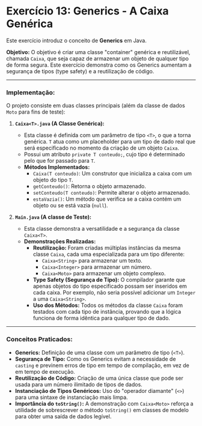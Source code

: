 # Exercício 13: Generics - A Caixa Genérica

Este exercício introduz o conceito de **Generics** em Java.

**Objetivo:**
O objetivo é criar uma classe "container" genérica e reutilizável, chamada `Caixa`, que seja capaz de armazenar um objeto de qualquer tipo de forma segura. Este exercício demonstra como os Generics aumentam a segurança de tipos (type safety) e a reutilização de código.

---

### Implementação:

O projeto consiste em duas classes principais (além da classe de dados `Moto` para fins de teste):

1.  **`Caixa<T>.java` (A Classe Genérica):**
    * Esta classe é definida com um parâmetro de tipo `<T>`, o que a torna genérica. `T` atua como um placeholder para um tipo de dado real que será especificado no momento da criação de um objeto `Caixa`.
    * Possui um atributo `private T conteudo;`, cujo tipo é determinado pelo que for passado para `T`.
    * **Métodos Implementados:**
        * `Caixa(T conteudo)`: Um construtor que inicializa a caixa com um objeto do tipo `T`.
        * `getConteudo()`: Retorna o objeto armazenado.
        * `setConteudo(T conteudo)`: Permite alterar o objeto armazenado.
        * `estaVazia()`: Um método que verifica se a caixa contém um objeto ou se está vazia (`null`).

2.  **`Main.java` (A classe de Teste):**
    * Esta classe demonstra a versatilidade e a segurança da classe `Caixa<T>`.
    * **Demonstrações Realizadas:**
        * **Reutilização:** Foram criadas múltiplas instâncias da mesma classe `Caixa`, cada uma especializada para um tipo diferente:
            * `Caixa<String>` para armazenar um texto.
            * `Caixa<Integer>` para armazenar um número.
            * `Caixa<Moto>` para armazenar um objeto complexo.
        * **Type Safety (Segurança de Tipo):** O compilador garante que apenas objetos do tipo especificado possam ser inseridos em cada caixa. Por exemplo, não seria possível adicionar um `Integer` a uma `Caixa<String>`.
        * **Uso dos Métodos:** Todos os métodos da classe `Caixa` foram testados com cada tipo de instância, provando que a lógica funciona de forma idêntica para qualquer tipo de dado.

---

### Conceitos Praticados:

* **Generics:** Definição de uma classe com um parâmetro de tipo (`<T>`).
* **Segurança de Tipo:** Como os Generics evitam a necessidade de `casting` e previnem erros de tipo em tempo de compilação, em vez de em tempo de execução.
* **Reutilização de Código:** Criação de uma única classe que pode ser usada para um número ilimitado de tipos de dados.
* **Instanciação de Tipos Genéricos:** Uso do "operador diamante" (`<>`) para uma sintaxe de instanciação mais limpa.
* **Importância do `toString()`:** A demonstração com `Caixa<Moto>` reforça a utilidade de sobrescrever o método `toString()` em classes de modelo para obter uma saída de dados legível.